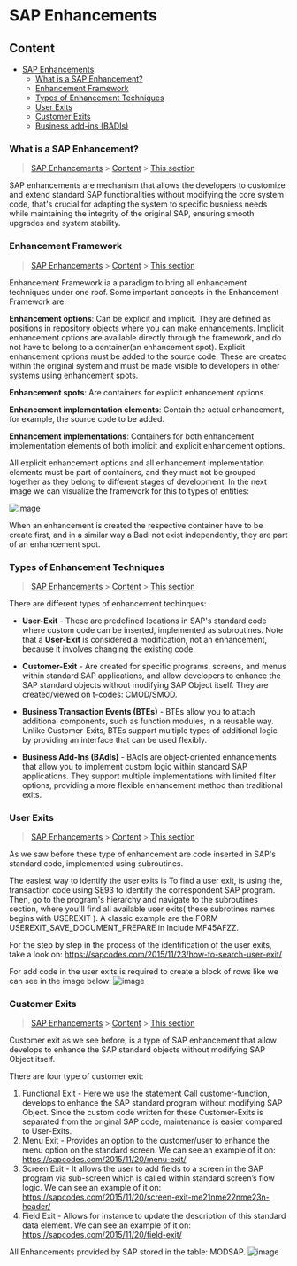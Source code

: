 # SAP Enhancements


## Content 

- [SAP Enhancements](SAP_Enhancements.md):
    - [What is a SAP Enhancement?](#what)
    - [Enhancement Framework](#framework)
    - [Types of Enhancement Techniques](#types)
    - [User Exits](#Exits)
    - [Customer Exits](#customer)
    - [Business add-ins (BADIs)](#Badis)
 

### What is a SAP Enhancement?

> [SAP Enhancements](#SAP_Enhancements) > [Content](#content) > [This section](#what)

SAP enhancements are mechanism that allows the developers to customize and extend standard SAP functionalities without modifying the core system code, that's crucial for adapting the system to specific busniess needs while maintaining the integrity of the original SAP, ensuring smooth upgrades and system stability. 

### Enhancement Framework

> [SAP Enhancements](#SAP_Enhancements) > [Content](#content) > [This section](#framework)

Enhancement Framework ia a paradigm to bring all enhancement techniques under one roof. 
Some important concepts in the Enhancement Framework are:

**Enhancement options**: Can be explicit and implicit. They are defined as positions in repository objects where you can make enhancements. Implicit enhancement options are available directly through the framework, and do not have to belong to a container(an enhancement spot). Explicit enhancement options must be added to the source code. These are created within the original system and must be made visible to developers in other systems using enhancement spots.

**Enhancement spots**:  Are containers for explicit enhancement options.

**Enhancement implementation elements**: Contain the actual enhancement, for example, the source code to be added.

**Enhancement implementations**: Containers for both enhancement implementation elements of both implicit and explicit enhancement options. 

All explicit enhancement options and all enhancement implementation elements must be part of containers, and they must not be grouped together as they belong to different stages of development. In the next image we can visualize the framework for this to types of entities:

   ![image](https://github.com/user-attachments/assets/171380ba-eca1-4236-8e85-c521a4dc7394)


When an enhancement is created the respective container have to be create first, and in a similar way a Badi not exist independently, they are part of an enhancement spot. 


### Types of Enhancement Techniques

> [SAP Enhancements](#SAP_Enhancements) > [Content](#content) > [This section](#types)

There are different types of enhancement techinques:

- **User-Exit** - These are predefined locations in SAP's standard code where custom code can be inserted, implemented as subroutines. Note that a **User-Exit** is considered a modification, not an enhancement, because it involves changing the existing code. 

- **Customer-Exit** -  Are created for specific programs, screens, and menus within standard SAP applications, and allow developers to enhance the SAP standard objects without modifying SAP Object itself. They are created/viewed on t-codes: CMOD/SMOD.

- **Business Transaction Events (BTEs)** - BTEs allow you to attach additional components, such as function modules, in a reusable way. Unlike Customer-Exits, BTEs support multiple types of additional logic by providing an interface that can be used flexibly.

- **Business Add-Ins (BAdIs)** - BAdIs are object-oriented enhancements that allow you to implement custom logic within standard SAP applications. They support multiple implementations with limited filter options, providing a more flexible enhancement method than traditional exits.



### User Exits

> [SAP Enhancements](#SAP_Enhancements) > [Content](#content) > [This section](#Exits)

As we saw before these type of enhancement are code inserted in SAP's standard code, implemented using subroutines. 

The easiest way to identify the user exits is To find a user exit, is using the,  transaction code using SE93 to identify the correspondent SAP program. Then, go to the program's hierarchy and navigate to the subroutines section, where you'll find all available user exits( these subrotines names begins with USEREXIT ). A classic example are the FORM USEREXIT_SAVE_DOCUMENT_PREPARE in Include MF45AFZZ. 

For the step by step in the process of the identification of the user exits, take a look on:
https://sapcodes.com/2015/11/23/how-to-search-user-exit/

For add code in the user exits is required to create a block of rows like we can see in the image below: 
![image](https://github.com/user-attachments/assets/2b2f2e6c-67e2-45d9-922d-67169ee99815)


### Customer Exits

> [SAP Enhancements](#SAP_Enhancements) > [Content](#content) > [This section](#customer)

Customer exit as we see before, is a type of SAP enhancement that allow develops to enhance the SAP standard objects without modifying SAP Object itself.

There are four type of customer exit:
1. Functional Exit -  Here we use the statement Call customer-function, develops to enhance the SAP standard program without modifying SAP Object. Since the custom code written for these Customer-Exits is separated from the original SAP code, maintenance is easier compared to User-Exits.
2. Menu Exit - Provides an option to the customer/user to enhance the menu option on the standard screen. We can see an example of it on: https://sapcodes.com/2015/11/20/menu-exit/
3. Screen Exit - It allows the user to add fields to a screen in the SAP program via sub-screen which is called within standard screen’s flow logic. We can see an example of it on: https://sapcodes.com/2015/11/20/screen-exit-me21nme22nme23n-header/
4. Field Exit - Allows for instance to update the description of this standard data element. We can see an example of it on: https://sapcodes.com/2015/11/20/field-exit/

All Enhancements provided by SAP stored in the table: MODSAP.
![image](https://github.com/user-attachments/assets/8538f710-d1c0-4c2f-9a82-2ed0a64b7dec)








